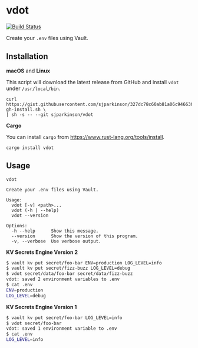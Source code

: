 # vdot

[![Build Status](https://travis-ci.org/sjparkinson/vdot.svg?branch=master)](https://travis-ci.org/sjparkinson/vdot)

Create your `.env` files using Vault.

## Installation

**macOS** and **Linux**

This script will download the latest release from GitHub and install `vdot` under `/usr/local/bin`.

```shell
curl https://gist.githubusercontent.com/sjparkinson/327dc78c60ab81a06c946630b4288910/raw/crate-gh-install.sh \
| sh -s -- --git sjparkinson/vdot
```

**Cargo**

You can install `cargo` from https://www.rust-lang.org/tools/install.

```shell
cargo install vdot
```

## Usage

```
vdot

Create your .env files using Vault.

Usage:
  vdot [-v] <path>...
  vdot (-h | --help)
  vdot --version

Options:
  -h --help      Show this message.
  --version      Show the version of this program.
  -v, --verbose  Use verbose output.
```

**KV Secrets Engine Version 2**

```bash
$ vault kv put secret/foo-bar ENV=production LOG_LEVEL=info
$ vault kv put secret/fizz-buzz LOG_LEVEL=debug
$ vdot secret/data/foo-bar secret/data/fizz-buzz
vdot: saved 2 environment variables to .env
$ cat .env
ENV=production
LOG_LEVEL=debug
```

**KV Secrets Engine Version 1**

```bash
$ vault kv put secret/foo-bar LOG_LEVEL=info
$ vdot secret/foo-bar
vdot: saved 1 environment variable to .env
$ cat .env
LOG_LEVEL=info
```